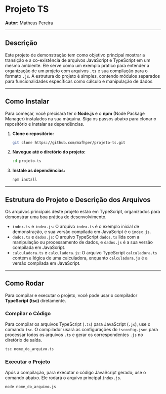 # Projeto TS

**Autor:** Matheus Pereira

-----

## Descrição

Este projeto de demonstração tem como objetivo principal mostrar a transição e a co-existência de arquivos JavaScript e TypeScript em um mesmo ambiente. Ele serve como um exemplo prático para entender a organização de um projeto com arquivos `.ts` e sua compilação para o formato `.js`. A estrutura do projeto é simples, contendo módulos separados para funcionalidades específicas como cálculo e manipulação de dados.

-----

## Como Instalar

Para começar, você precisará ter o **Node.js** e o **npm** (Node Package Manager) instalados na sua máquina. Siga os passos abaixo para clonar o repositório e instalar as dependências.

1.  **Clone o repositório:**

    ```bash
    git clone https://github.com/mafhper/projeto-ts.git
    ```

2.  **Navegue até o diretório do projeto:**

    ```bash
    cd projeto-ts
    ```

3.  **Instale as dependências:**

    ```bash
    npm install
    ```

-----

## Estrutura do Projeto e Descrição dos Arquivos

Os arquivos principais deste projeto estão em TypeScript, organizados para demonstrar uma boa prática de desenvolvimento.

  * `index.ts` e `index.js`: O arquivo `index.ts` é o exemplo inicial de demonstração, e sua versão compilada em JavaScript é o `index.js`.
  * `dados.ts` e `dados.js`: O arquivo TypeScript `dados.ts` lida com a manipulação ou processamento de dados, e `dados.js` é a sua versão compilada em JavaScript.
  * `calculadora.ts` e `calculadora.js`: O arquivo TypeScript `calculadora.ts` contém a lógica de uma calculadora, enquanto `calculadora.js` é a versão compilada em JavaScript.


-----

## Como Rodar

Para compilar e executar o projeto, você pode usar o compilador **TypeScript (tsc)** diretamente.

### Compilar o Código

Para compilar os arquivos TypeScript (`.ts`) para JavaScript (`.js`), use o comando `tsc`. O compilador usará as configurações do `tsconfig.json` para processar todos os arquivos `.ts` e gerar os correspondentes `.js` no diretório de saída.

```bash
tsc nome_do_arquivo.ts
```

### Executar o Projeto

Após a compilação, para executar o código JavaScript gerado, use o comando abaixo. Ele rodará o arquivo principal `index.js`.

```bash
node nome_do_arquivo.js
```
